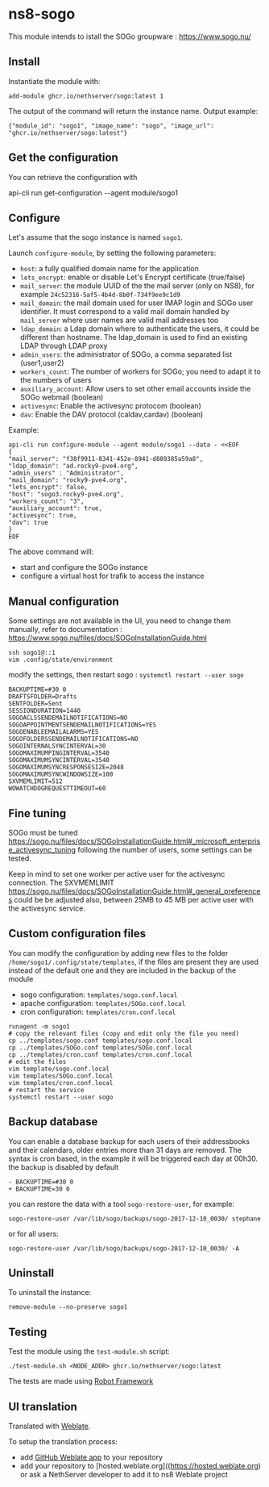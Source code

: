 # ns8-sogo

This module intends to istall the SOGo groupware : https://www.sogo.nu/

## Install

Instantiate the module with:

    add-module ghcr.io/nethserver/sogo:latest 1

The output of the command will return the instance name.
Output example:

    {"module_id": "sogo1", "image_name": "sogo", "image_url": "ghcr.io/nethserver/sogo:latest"}

## Get the configuration
You can retrieve the configuration with

api-cli run get-configuration --agent module/sogo1

## Configure

Let's assume that the sogo instance is named `sogo1`.


Launch `configure-module`, by setting the following parameters:
- `host`: a fully qualified domain name for the application
- `lets_encrypt`: enable or disable Let's Encrypt certificate (true/false)
- `mail_server`: the module UUID of the the mail server (only on NS8), for example `24c52316-5af5-4b4d-8b0f-734f9ee9c1d9`
- `mail_domain`: the mail domain used for user IMAP login and SOGo user identifier. It must correspond to a valid mail domain handled by `mail_server` where user names are valid mail addresses too
- `ldap_domain`:  a Ldap domain where to authenticate the users, it could be different than hostname. The ldap_domain is used to find an existing LDAP through LDAP proxy
- `admin_users`: the administrator of SOGo, a comma separated list (user1,user2)
- `workers_count`: The number of workers for SOGo; you need to adapt it to the numbers of users
- `auxiliary_account`: Allow users to set other email accounts inside the SOGo webmail (boolean)
- `activesync`: Enable the activesync protocom (boolean)
- `dav`: Enable the DAV protocol (caldav,cardav) (boolean)

Example:

    api-cli run configure-module --agent module/sogo1 --data - <<EOF
    {
    "mail_server": "f38f9911-8341-452e-8941-d889385a59a8",
    "ldap_domain": "ad.rocky9-pve4.org",
    "admin_users" : "Administrator",
    "mail_domain": "rocky9-pve4.org",
    "lets_encrypt": false,
    "host": "sogo3.rocky9-pve4.org",
    "workers_count": "3",
    "auxiliary_account": true,
    "activesync": true,
    "dav": true
    }
    EOF

The above command will:
- start and configure the SOGo instance
- configure a virtual host for trafik to access the instance

## Manual configuration

Some settings are not available in the UI, you need to change them manually, refer to documentation : https://www.sogo.nu/files/docs/SOGoInstallationGuide.html

```
ssh sogo1@::1
vim .config/state/environment
```
modify the settings, then restart sogo : `systemctl restart --user sogo`

```
BACKUPTIME=#30 0
DRAFTSFOLDER=Drafts
SENTFOLDER=Sent
SESSIONDURATION=1440
SOGOACLSSENDEMAILNOTIFICATIONS=NO
SOGOAPPOINTMENTSENDEMAILNOTIFICATIONS=YES
SOGOENABLEEMAILALARMS=YES
SOGOFOLDERSSENDEMAILNOTIFICATIONS=NO
SOGOINTERNALSYNCINTERVAL=30
SOGOMAXIMUMPINGINTERVAL=3540
SOGOMAXIMUMSYNCINTERVAL=3540
SOGOMAXIMUMSYNCRESPONSESIZE=2048
SOGOMAXIMUMSYNCWINDOWSIZE=100
SXVMEMLIMIT=512
WOWATCHDOGREQUESTTIMEOUT=60
```

## Fine tuning

SOGo must be tuned https://sogo.nu/files/docs/SOGoInstallationGuide.html#_microsoft_enterprise_activesync_tuning following the number of users, some settings can be tested.

Keep in mind to set one worker per active user for the activesync connection. The  SXVMEMLIMIT https://sogo.nu/files/docs/SOGoInstallationGuide.html#_general_preferences could be be adjusted also, between 25MB to 45 MB per active user with the activesync service.

## Custom configuration files

You can modify the configuration by adding new files to the folder `/home/sogo1/.config/state/templates`, if the files are present they are used instead of the default one and they are included in the backup of the module

- sogo configuration: `templates/sogo.conf.local`
- apache configuration: `templates/SOGo.conf.local`
- cron configuration: `templates/cron.conf.local`

```
runagent -m sogo1
# copy the relevant files (copy and edit only the file you need)
cp ../templates/sogo.conf templates/sogo.conf.local 
cp ../templates/SOGo.conf templates/SOGo.conf.local 
cp ../templates/cron.conf templates/cron.conf.local 
# edit the files
vim template/sogo.conf.local
vim templates/SOGo.conf.local
vim templates/cron.conf.local
# restart the service
systemctl restart --user sogo
```


## Backup database

You can enable a database backup for each users of their addressbooks and their calendars, older entries more than 31 days are removed. The syntax is cron based, in the example it will be triggered each day at 00h30. the backup is disabled by default

```
- BACKUPTIME=#30 0
+ BACKUPTIME=30 0
```

you can restore the data with a tool ``sogo-restore-user``, for example:

  `sogo-restore-user /var/lib/sogo/backups/sogo-2017-12-10_0030/ stephane`

or for all users:

  `sogo-restore-user /var/lib/sogo/backups/sogo-2017-12-10_0030/ -A`

## Uninstall

To uninstall the instance:

    remove-module --no-preserve sogo1

## Testing

Test the module using the `test-module.sh` script:


    ./test-module.sh <NODE_ADDR> ghcr.io/nethserver/sogo:latest

The tests are made using [Robot Framework](https://robotframework.org/)

## UI translation

Translated with [Weblate](https://hosted.weblate.org/projects/ns8/).

To setup the translation process:

- add [GitHub Weblate app](https://docs.weblate.org/en/latest/admin/continuous.html#github-setup) to your repository
- add your repository to [hosted.weblate.org]((https://hosted.weblate.org) or ask a NethServer developer to add it to ns8 Weblate project
